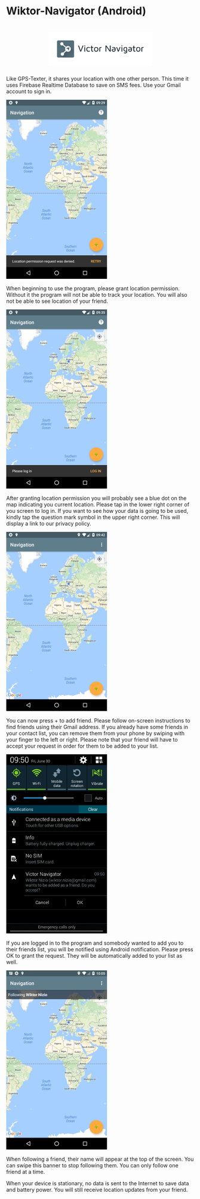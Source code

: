 # Wiktor-Navigator (Android)

<h1 align=center>
<img src="Logo/horizontal.png" width=55%>
</h1>

Like GPS-Texter, it shares your location with one other person. This time it uses Firebase Realtime Database to save on SMS fees. Use your Gmail account to sign in.

![Permissions](images/permission.png)

When beginning to use the program, please grant location permission. Without it the program will not be able to track your location. You will also not be able to see location of your friend.

![Login](images/login.png)

After granting location permission you will probably see a blue dot on the map indicating you current location. Please tap in the lower right corner of you screen to log in. If you want to see how your data is going to be used, kindly tap the question mark symbol in the upper right corner. This will display a link to our privacy policy.

![Navigation](images/navigation.png)

You can now press + to add friend. Please follow on-screen instructions to find friends using their Gmail address. If you already have some friends in your contact list, you can remove them from your phone by swiping with your finger to the left or right. Please note that your friend will have to accept your request in order for them to be added to your list.

![Friend request](images/request.png)

If you are logged in to the program and somebody wanted to add you to their friends list, you will be notified using Android notification. Please press OK to grant the request. They will be automatically added to your list as well.

![Following a friend](images/following.png)

When following a friend, their name will appear at the top of the screen. You can swipe this banner to stop following them. You can only follow one friend at a time.

When your device is stationary, no data is sent to the Internet to save data and battery power. You will still receive location updates from your friend.
